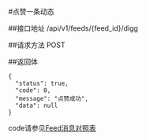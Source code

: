 #点赞一条动态

##接口地址
/api/v1/feeds/{feed_id}/digg

##请求方法
POST

##返回体
```json5
{
  "status": true,
  "code": 0,
  "message": "点赞成功",
  "data": null
}
```

code请参见[Feed消息对照表](Feed消息对照表.md)